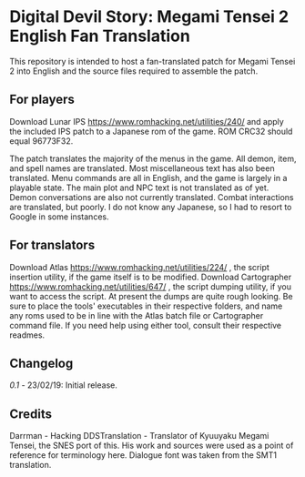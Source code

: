 # Digital Devil Story: Megami Tensei 2 English Fan Translation
This repository is intended to host a fan-translated patch for Megami Tensei 2
into English and the source files required to assemble the patch.

## For players
Download Lunar IPS https://www.romhacking.net/utilities/240/ and apply the
included IPS patch to a Japanese rom of the game. ROM CRC32 should equal 96773F32.

The patch translates the majority of the menus in the game. All demon, item,
and spell names are translated. Most miscellaneous text has also been
translated. Menu commands are all in English, and the game is largely
in a playable state.
The main plot and NPC text is not translated as of yet. Demon 
conversations are also not currently translated. Combat interactions
are translated, but poorly. I do not know any Japanese, so I had to
resort to Google in some instances. 

## For translators
Download Atlas https://www.romhacking.net/utilities/224/ , the script insertion
utility, if the game itself is to be modified.
Download Cartographer https://www.romhacking.net/utilities/647/ , the script
dumping utility, if you want to access the script.
At present the dumps are quite rough looking. Be sure to place the tools'
executables in their respective folders, and name any roms used to be
in line with the Atlas batch file or Cartographer command file.
If you need help using either tool, consult their respective readmes.

## Changelog
*0.1* - 23/02/19: Initial release.

## Credits
Darrman - Hacking
DDSTranslation - Translator of Kyuuyaku Megami Tensei, the SNES port of this.
His work and sources were used as a point of reference for terminology here.
Dialogue font was taken from the SMT1 translation.
